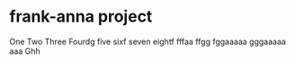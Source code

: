 # frank-anna project
One
Two
Three
Fourdg
five
sixf
seven
eightf
fffaa
ffgg
fggaaaaa
gggaaaaa
aaa
Ghh
